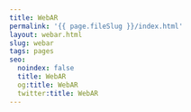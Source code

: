 ```yaml
---
title: WebAR
permalink: '{{ page.fileSlug }}/index.html'
layout: webar.html
slug: webar
tags: pages
seo:
  noindex: false
  title: WebAR
  og:title: WebAR
  twitter:title: WebAR
---
```



